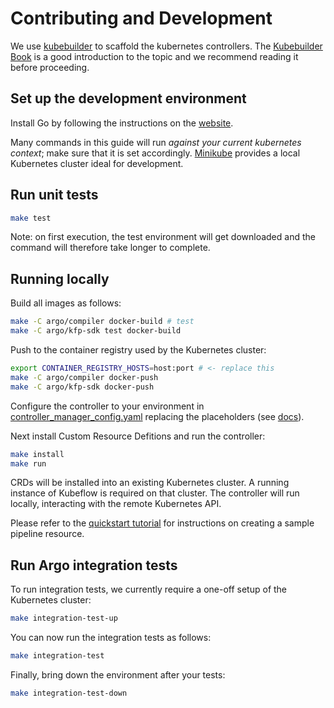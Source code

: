 # Contributing and Development

We use [kubebuilder](https://github.com/kubernetes-sigs/kubebuilder) to scaffold the kubernetes controllers.
The [Kubebuilder Book](https://book.kubebuilder.io/) is a good introduction to the topic and we recommend reading it before proceeding.

## Set up the development environment

Install Go by following the instructions on the [website](https://golang.org/doc/install).

Many commands in this guide will run *against your current kubernetes context*; make sure that it is set accordingly. [Minikube](https://minikube.sigs.k8s.io/docs/start/) provides a local Kubernetes cluster ideal for development.

## Run unit tests

```sh
make test
```

Note: on first execution, the test environment will get downloaded and the command will therefore take longer to complete.

## Running locally

Build all images as follows:

```sh
make -C argo/compiler docker-build # test
make -C argo/kfp-sdk test docker-build
```

Push to the container registry used by the Kubernetes cluster:

```sh
export CONTAINER_REGISTRY_HOSTS=host:port # <- replace this
make -C argo/compiler docker-push
make -C argo/kfp-sdk docker-push
```

Configure the controller to your environment in [controller_manager_config.yaml](../../config/manager/controller_manager_config.yaml) replacing the placeholders (see [docs](../README.md#configuration)).

Next install Custom Resource Defitions and run the controller:

```sh
make install
make run
```

CRDs will be installed into an existing Kubernetes cluster. A running instance of Kubeflow is required on that cluster. The controller will run locally, interacting with the remote Kubernetes API.

Please refer to the [quickstart tutorial](../quickstart) for instructions on creating a sample pipeline resource.

## Run Argo integration tests

To run integration tests, we currently require a one-off setup of the Kubernetes cluster:

```sh
make integration-test-up
```

You can now run the integration tests as follows:
```sh
make integration-test
```

Finally, bring down the environment after your tests:

```sh
make integration-test-down
```